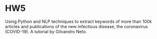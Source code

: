 # HW5
Using Python and NLP techniques to extract keywords of more than 100k articles and publications of the new infectious disease, the coronavirus (COVID-19). A tutorial by Gilvandro Neto.
